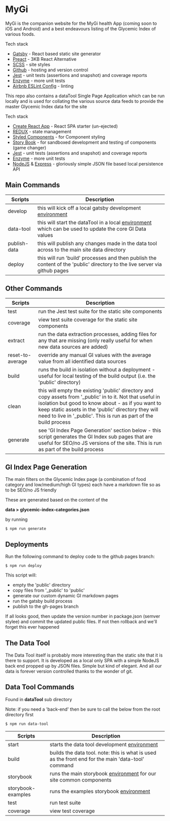 # MyGi

MyGi is the companion website for the MyGi health App (coming soon to iOS and Android) and a best endeavours listing of the Glycemic Index of various foods.

Tech stack

- [Gatsby](https://github.com/gatsbyjs/gatsby) - React based static site generator
- [Preact](https://github.com/developit/preact) - 3KB React Alternative
- [SCSS](http://sass-lang.com/) - site styles
- [Github](https://github.com) - hosting and version control
- [Jest](https://facebook.github.io/jest/) - unit tests (assertions and snapshot) and coverage reports
- [Enzyme](https://github.com/airbnb/enzyme) - more unit tests
- [Airbnb ESLint Config](https://github.com/airbnb/javascript) -  linting

This repo also contains a dataTool Single Page Application which can be run locally and is used for collating the various source data feeds to provide the master Glycemic Index data for the site

Tech stack

- [Create React App](https://github.com/facebookincubator/create-react-app) - React SPA starter (un-ejected)
- [REDUX](https://github.com/reactjs/redux) - state management
- [Styled Components](https://styled-components.com/) - for Component styling
- [Story Book](https://getstorybook.io/) - for sandboxed development and testing of components (game changer)
- [Jest](https://facebook.github.io/jest/) - unit tests (assertions and snapshot) and coverage reports
- [Enzyme](https://github.com/airbnb/enzyme) - more unit tests
- [NodeJS](https://nodejs.org/en/) & [Express](http://expressjs.com/) - gloriously simple JSON file based local persistence API

## Main Commands

| Scripts     | Description           |
| ------------- | --------------------- |
| develop       | this will kick off a local gatsby development [environment](http://localhost:8000) |
| data-tool     | this will start the dataTool in a local [environment](http://localhost:9000) which can be used to update the core GI Data values  |
| publish-data | this will publish any changes made in the data tool across to the main site data directory |
| deploy        | this will run 'build' processes and then publish the content of the 'public' directory to the live server via github pages      |

## Other Commands

| Scripts      | Description           |
| ------------- | --------------------- |
| test          | run the Jest test suite for the static site components  |
| coverage      | view test suite coverage for the static site components |
| extract       | run the data extraction processes, adding files for any that are missing (only really useful for when new data sources are added) |
| reset-to-average | override any manual GI values with the average value from all identified data sources |
| build         | runs the build in isolation without a deployment - useful for local testing of the build output (i.e. the 'public' directory)  |
| clean         | this will empty the existing 'public' directory and copy assets from '_public' in to it. Not that useful in isolation but good to know about - as if you want to keep static assets in the 'public' directory they will need to live in '_public'. This is run as part of the build process |
| generate      | see 'GI Index Page Generation' section below - this script generates the GI Index sub pages that are useful for SEO/no JS versions of the site. This is run as part of the build process   |

## GI Index Page Generation

The main filters on the Glycemic Index page (a combination of food category and low/medium/high GI types) each have a markdown file so as to be SEO/no JS friendly

These are generated based on the content of the

**data > glycemic-index-categories.json**

by running

```
$ npm run generate
```

## Deployments

Run the following command to deploy code to the github pages branch:

```
$ npm run deploy
```

This script will:

- empty the 'public' directory
- copy files from '_public' to 'public'
- generate our custom dynamic GI markdown pages
- run the gatsby build process
- publish to the gh-pages branch

If all looks good, then update the version number in package.json (semver stylee) and commit the updated public files. If not then rollback and we'll forget this ever happened

## The Data Tool

The Data Tool itself is probably more interesting than the static site that it is there to support. It is developed as a local only SPA with a simple NodeJS back end propped up by JSON files. Simple but kind of elegant. And all our data is forever version controlled thanks to the wonder of git.


## Data Tool Commands

Found in **dataTool** sub directory

Note: if you need a 'back-end' then be sure to call the below from the root directory first

```
$ npm run data-tool
```

| Scripts       | Description           |
| ------------- | --------------------- |
| start         | starts the data tool development [environment](http://localhost:3000/) |
| build         | builds the data tool. note: this is what is used as the front end for the main 'data-tool' command |
| storybook          | runs the main storybook [environment](http://localhost:9009/) for our site common components |
| storybook-examples | runs the examples storybook [environment](http://localhost:9010/) |
| test          | run test suite |
| coverage      | view test coverage |
